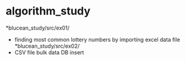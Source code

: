 # algorithm_study

*blucean_study/src/ex01/
  - finding most common lottery numbers by importing excel data file
*blucean_study/src/ex02/
  - CSV file bulk data DB insert
